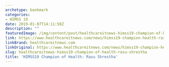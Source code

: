 ```yaml
---
archetype: bookmark
categories:
- HIMSS 19
date: 2019-01-07T14:11:50Z
description: ""
featuredImage: /img/content/post/healthcareitnews-himss19-champion-of-health-rasu-shrestha.JPG
link: https://www.healthcareitnews.com/news/himss19-champion-health-rasu-shrestha
linkBrand: healthcareitnews.com
linkOriginal: https://www.healthcareitnews.com/news/himss19-champion-health-rasu-shrestha
slug: healthcareitnews-himss19-champion-of-health-rasu-shrestha
title: 'HIMSS19 Champion of Health: Rasu Shrestha'
---
```


